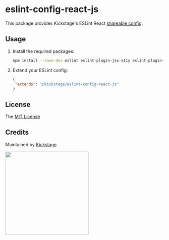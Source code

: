# eslint-config-react-js

This package provides Kickstage's ESLint React [shareable config](https://eslint.org/docs/developer-guide/shareable-configs.html).

## Usage

1. Install the required packages:

   ```sh
   npm install --save-dev eslint eslint-plugin-jsx-a11y eslint-plugin-react eslint-plugin-react-hooks @kickstage/eslint-config-react-js
   ```

2. Extend your ESLint config:

   ```json
   {
   	"extends": "@kickstage/eslint-config-react-js"
   }
   ```

## License

The [MIT License](../LICENSE)

## Credits

Maintained by
[Kickstage](https://kickstage.com).

<img src="https://kickstage.com/kstg_logo_email.png" width="264">
